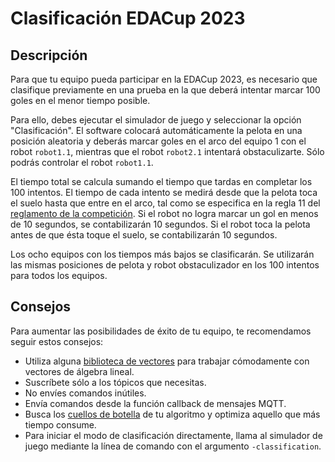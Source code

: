 # Clasificación EDACup 2023 

## Descripción

Para que tu equipo pueda participar en la EDACup 2023, es necesario que clasifique previamente en una prueba en la que deberá intentar marcar 100 goles en el menor tiempo posible.

Para ello, debes ejecutar el simulador de juego y seleccionar la opción "Clasificación". El software colocará automáticamente la pelota en una posición aleatoria y deberás marcar goles en el arco del equipo 1 con el robot `robot1.1`, mientras que el robot `robot2.1` intentará obstaculizarte. Sólo podrás controlar el robot `robot1.1`.

El tiempo total se calcula sumando el tiempo que tardas en completar los 100 intentos. El tiempo de cada intento se medirá desde que la pelota toca el suelo hasta que entre en el arco, tal como se especifica en la regla 11 del [reglamento de la competición](REGLAMENTO.md). Si el robot no logra marcar un gol en menos de 10 segundos, se contabilizarán 10 segundos. Si el robot toca la pelota antes de que ésta toque el suelo, se contabilizarán 10 segundos.

Los ocho equipos con los tiempos más bajos se clasificarán. Se utilizarán las mismas posiciones de pelota y robot obstaculizador en los 100 intentos para todos los equipos.

## Consejos

Para aumentar las posibilidades de éxito de tu equipo, te recomendamos seguir estos consejos:

* Utiliza alguna [biblioteca de vectores](https://pypi.org/search/?q=vector) para trabajar cómodamente con vectores de álgebra lineal.
* Suscríbete sólo a los tópicos que necesitas.
* No envíes comandos inútiles.
* Envía comandos desde la función callback de mensajes MQTT.
* Busca los [cuellos de botella](https://es.wikipedia.org/wiki/Cuello_de_botella) de tu algoritmo y optimiza aquello que más tiempo consume.
* Para iniciar el modo de clasificación directamente, llama al simulador de juego mediante la línea de comando con el argumento `-classification`.
